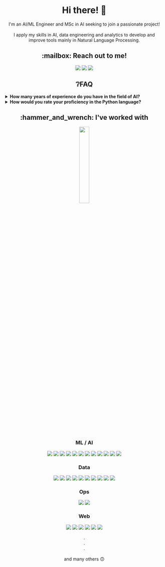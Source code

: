 <h1 align="center">Hi there! 👋</h1>

<!-- ===================== Bio ===================== -->
<p align="center">
  <a>
    I'm an AI/ML Engineer and MSc in AI seeking to join a passionate project!
    <br><br>
    I apply my skills in AI, data engineering and analytics to develop and improve tools mainly in Natural Language Processing.
  </a>
</p>

<!-- ===================== Contact ===================== -->
<h2 align="center">:mailbox: Reach out to me!</h2>

<p align="center">
  <a href="mailto:jedrzej.jamnicki@gmail.com"><img src="https://img.shields.io/badge/-jedrzej.jamnicki@gmail.com-c0392b?style=flat&labelColor=c0392b&logo=gmail&logoColor=white" /></a>
  <a href="https://www.linkedin.com/in/jamnicki/"><img src="https://img.shields.io/badge/-jamnicki-0e76a8?style=flat&labelColor=0e76a8&logo=linkedin&logoColor=white" /></a>
  <a><img src="https://img.shields.io/badge/-jjamnicki-5865F2?style=flat&logo=discord&logoColor=white" /></a>
</p>

<!-- ===================== FAQ ===================== -->
<h2 align="center">❔FAQ</h2>

<details>
  <summary><b>How many years of experience do you have in the field of AI?</b></summary>
  
  > I have almost **4** years of experience in AI, **2** of which are commercial.
  >
  > My first exposure to AI was during my recruitment to the _SC Robocik_, during which one of the tasks was to propose, implement, and teach a deep model for the task of leaf classification. I managed to solve all the tasks and so became a member of the ML department in the _SC Robocik_ where I could develop my interests. Almost 3 years ago, I was hired by the **_CLARIN-PL_**, R&D project at Wrocław University of Science and Technology, where I worked on natural language processing (**NLP**) tools and services. Toward the end of the project, I had the pleasure of developing a Large Language Model (**LLM**) based, Retrieval Augmented Generation (**RAG**) dialogue system for researchers at major technical universities in Europe. The aim of the system was to improve and speed up the process of collaboration between researchers. Worth mentioning - **LangChain** was at a very early stage of development at the time, and almost every component had to be customized to meet our needs.

</details>

<details>
  <summary><b>How would you rate your proficiency in the Python language?</b></summary>

  > I have been programming in Python for more than **5** years, and almost **3** years in commercial projects. I think I can consider myself to be **almost proficient in Python**.
  >
  > I am familiar with concepts such as object-oriented programming (**OOP**), functional programming, and data structures. I include typing, and docstrings in my code and try to use appropriate technologies. When working with data, I try to use an iterative approach whenever possible to reduce resources and process the data in parallel to save computation time.

</details>

<!-- ===================== I'VE WORKED WITH / TECHNOLOGIES ===================== -->
<h2 align="center">:hammer_and_wrench: I've worked with</h2>

<p align="center">
  <img
    align="center"
    src="https://github-readme-stats.vercel.app/api/top-langs?username=jamnicki&show_icons=true&locale=en&layout=compact&hide=Jupyter%20Notebook,Svelte&exclude_repo=gui_web_app&langs_count=8&theme=dark"
    style="width:25%"
  />
</p>

<!--
<div align="center">
  <table border="0" cellpadding="0" cellspacing="0">
    <thead>
      <tr>
        <td align="left"><b>Programming<br>Language</b></td>
        <td align="left"><b>Proficiency</b></td>
      </tr>
    </thead>
    <tr>
      <td>
        <p align="right"><img src="https://img.shields.io/badge/-Python-1F4362?style=flat&logo=python&logoColor=F8DB51" /></p>
      </td>
      <td align="left">⭐⭐⭐</td>
    </tr>
    <tr>
      <td>
        <p align="right"><img src="https://img.shields.io/badge/-JavaScript-gray?style=flat&logo=JavaScript&logoColor=F7DF1E" /></p>
      </td>
      <td align="left">⭐</td>
    </tr>
  </table>
</div>
-->

<h3 align="center">ML / AI</h3>
<p align="center">
  <a><img src="https://img.shields.io/badge/-PyTorch-white?style=flat&logo=PyTorch&logoColor=EE4C2C" /></a>
  <a><img src="https://img.shields.io/badge/-🦜️🔗 LangChain-234242?style=flat" /></a>
  <a><img src="https://img.shields.io/badge/-🤗 transformers-gray?style=flat" /></a>
  <a><img src="https://img.shields.io/badge/-Tensorflow-lightgray?style=flat&logo=tensorflow&logoColor=FF6F00" /></a>
  <a><img src="https://img.shields.io/badge/-Keras-D00000?style=flat&logo=keras&logoColor=white" /></a>
  <a><img src="https://img.shields.io/badge/-scikit learn-3499CD?style=flat&logo=scikit-learn&logoColor=F7931E" /></a>
  <a><img src="https://img.shields.io/badge/-spaCy-09A3D5?style=flat&logo=spaCy&logoColor=white" /></a>
  <a><img src="https://img.shields.io/badge/-NLTK-144D58?style=flat" /></a>
  <a><img src="https://img.shields.io/badge/-OpenCV-645BFF?style=flat&logo=opencv" /></a>
  <a><img src="https://img.shields.io/badge/-MLflow-0194E2?style=flat&logo=mlflow&logoColor=white" /></a>
  <a><img src="https://img.shields.io/badge/-wandb-gray?style=flat&logo=weightsandbiases&logoColor=FFBE00" /></a>
  <a><img src="https://img.shields.io/badge/-Ray-028CF0?style=flat&logo=ray&logoColor=white" /></a>
</p>

<h3 align="center">Data</h3>
<p align="center">
  <a><img src="https://img.shields.io/badge/-pandas-130654?style=flat&logo=pandas&logoColor=white" /></a>
  <a><img src="https://img.shields.io/badge/-Polars-0075FF?style=flat&logo=polars&logoColor=white" /></a>
  <a><img src="https://img.shields.io/badge/-Pydantic-E92063?style=flat&logo=pydantic&logoColor=white" /></a>
  <a><img src="https://img.shields.io/badge/-PostgreSQL-4169E1?style=flat&logo=PostgreSQL&logoColor=white" /></a>
  <a><img src="https://img.shields.io/badge/-SQLite-003B57?style=flat&logo=sqlite&logoColor=white" /></a>
  <a><img src="https://img.shields.io/badge/-Microsoft SQL Server-CC2927?style=flat&logo=Microsoft SQL Server&logoColor=white" /></a>
  <a><img src="https://img.shields.io/badge/-Redis-DC382D?style=flat&logo=Redis&logoColor=white" /></a>
  <a><img src="https://img.shields.io/badge/-DVC-13ADC7?style=flat&logo=dvc&logoColor=8F5AD1" /></a>
  <a><img src="https://img.shields.io/badge/-Amazon S3-569A31?style=flat&logo=amazon s3&logoColor=white" /></a>
  <a><img src="https://img.shields.io/badge/-PowerBI-F2C811?style=flat&logo=powerbi&logoColor=black" /></a>
</p>

<h3 align="center">Ops</h3>
<p align="center">
  <a><img src="https://img.shields.io/badge/-docker-007bff?style=flat&logo=docker&logoColor=white" /></a>
  <a><img src="https://img.shields.io/badge/-Celery-37814A?style=flat&logo=celery&logoColor=white" /></a>
</p>

<h3 align="center">Web</h3>
<p align="center">
  <a><img src="https://img.shields.io/badge/-Django-092E20?style=flat&logo=django&logoColor=white" /></a>
  <a><img src="https://img.shields.io/badge/-Flask-white?style=flat&logo=flask&logoColor=black" /></a>
  <a><img src="https://img.shields.io/badge/-Gunicorn-499848?style=flat&logo=gunicorn&logoColor=white" /></a>
  <a><img src="https://img.shields.io/badge/-AIOHTTP-2C5BB4?style=flat&logo=aiohttp&logoColor=white" /></a>
  <a><img src="https://img.shields.io/badge/-FastAPI-009688?style=flat&logo=fastapi&logoColor=white" /></a>
  <a><img src="https://img.shields.io/badge/-Selenium-43B02A?style=flat&logo=selenium&logoColor=white" /></a>
</p>

<p align="center">
  <a>.</a><br>
  <a>.</a><br>
  <a>.</a><br>
  <br>
  and many others 🙃
</p>


<!--   <a><img src="https://img.shields.io/badge/-LABEL-BCGCOLOR?style=flat&logo=LOGO&logoColor=LOGOCOLOR" /></a> -->
